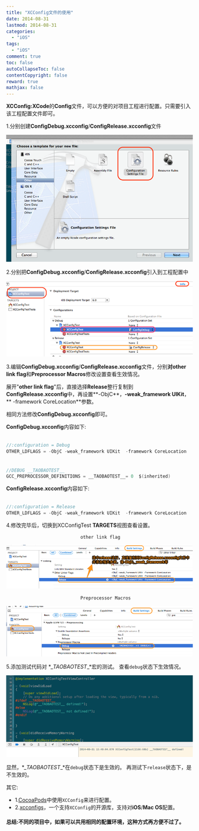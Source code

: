 ```yaml
---
title: "XCConfig文件的使用"
date: 2014-08-31
lastmod: 2014-08-31
categories:
  - "iOS"
tags:
  - "iOS"
comment: true
toc: false
autoCollapseToc: false
contentCopyright: false
reward: true
mathjax: false
---
```

**XCConfig:XCode**的**Config**文件，可以方便的对项目工程进行配置。只需要引入该工程配置文件即可。


1.分别创建**ConfigDebug.xcconfig**/**ConfigRelease.xcconfig**文件

![image](/images/post/2014-08-31-xcconfig-wen-jian-de-shi-yong/xconfig_create.png)

2.分别把**ConfigDebug.xcconfig**/**ConfigRelease.xcconfig**引入到工程配置中

![image](/images/post/2014-08-31-xcconfig-wen-jian-de-shi-yong/xcconfig_use.png)

3.编辑**ConfigDebug.xcconfig**/**ConfigRelease.xcconfig**文件，分别**对other link flag**和**Preprocessor Macros**修改设置查看生效情况。

展开"**other link flag**"后，直接选择**Release**整行复制到**ConfigRelease.xcconfig**中，再设置**-ObjC**，**-weak_framework UIKit**，** -framework CoreLocation**参数。

相同方法修改**ConfigDebug.xcconfig**即可。

**ConfigDebug.xcconfig**内容如下:

``` objective-c 

//:configuration = Debug
OTHER_LDFLAGS = -ObjC -weak_framework UIKit  -framework CoreLocation


//DEBUG __TAOBAOTEST__
GCC_PREPROCESSOR_DEFINITIONS = __TAOBAOTEST__= 0  $(inherited)

```

**ConfigRelease.xcconfig**内容如下:

``` objective-c 

//:configuration = Release
OTHER_LDFLAGS = -ObjC -weak_framework UIKit  -framework CoreLocation

```

4.修改完毕后，切换到XCConfigTest **TARGETS**视图查看设置。

                                other link flag
![image](/images/post/2014-08-31-xcconfig-wen-jian-de-shi-yong/other_link_flag_test.png)

                                Preprocessor Macros
![image](/images/post/2014-08-31-xcconfig-wen-jian-de-shi-yong/debug_flag_test.png)

5.添加测试代码对 *\__TAOBAOTEST__*宏的测试。
查看`debug`状态下生效情况。

![image](/images/post/2014-08-31-xcconfig-wen-jian-de-shi-yong/xcconfig_test.png)

显然，*\__TAOBAOTEST__*在`debug`状态下是生效的。
再测试下`release`状态下，是不生效的。

其它:

* 1.[CocoaPods](https://github.com/cocoapods/cocoapods)中使用`XCConfig`来进行配置。
* 2.[xcconfigs](https://github.com/jspahrsummers/xcconfigs)，一个支持`XCConfig`的开源库，支持对**iOS**/**Mac OS**配置。

#### 总结:不同的项目中，如果可以共用相同的配置环境，这种方式再方便不过了。